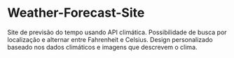 # Weather-Forecast-Site
Site de previsão do tempo usando API climática. Possibilidade de busca por localização e alternar entre Fahrenheit e Celsius. Design personalizado baseado nos dados climáticos e imagens que descrevem o clima.
